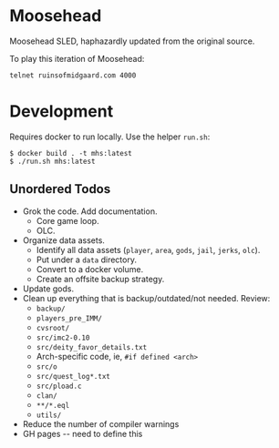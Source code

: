 # Moosehead

Moosehead SLED, haphazardly updated from the original source.  

To play this iteration of Moosehead:

```
telnet ruinsofmidgaard.com 4000
```

# Development

Requires docker to run locally. Use the helper `run.sh`:

```
$ docker build . -t mhs:latest
$ ./run.sh mhs:latest
```

## Unordered Todos

* Grok the code.  Add documentation.
  * Core game loop.
  * OLC.
* Organize data assets.
  * Identify all data assets (`player`, `area`, `gods`, `jail`, `jerks`, `olc`). 
  * Put under a `data` directory.
  * Convert to a docker volume.
  * Create an offsite backup strategy.
* Update gods.
* Clean up everything that is backup/outdated/not needed. Review:
  * `backup/`
  * `players_pre_IMM/`
  * `cvsroot/`
  * `src/imc2-0.10`
  * `src/deity_favor_details.txt`
  * Arch-specific code, ie, `#if defined <arch>`
  * `src/o`
  * `src/quest_log*.txt`
  * `src/pload.c`
  * `clan/`
  * `**/*.eql`
  * `utils/`
* Reduce the number of compiler warnings
* GH pages -- need to define this

